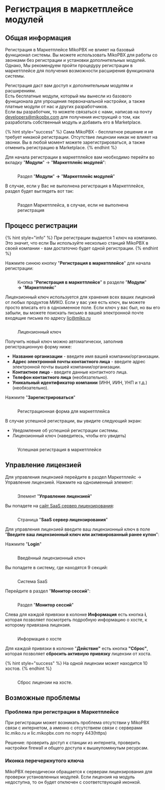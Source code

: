 # Регистрация в маркетплейсе модулей

## Общая информация&#x20;

Регистрация в Маркетплейсе MikoPBX не влияет на базовый функционал системы. Вы можете использовать MikoPBX для работы со звонками без регистрации и установки дополнительных модулей. Однако, Мы рекомендуем пройти процедуру регистрации в маркетплейсе для получения возможности расширения функционала системы.

Регистрация даст вам доступ к дополнительным модулям и расширениям.\
Есть бесплатные модули, который мы вынесли из базового функционала для упрощения первоначальной настройки, а также платные модули от нас и других разработчиков.\
Если вы разработчик, то можете связаться с нами, написав на почту developers@mikopbx.com для получения инструкций о том, как разработать собственный модуль и добавить его в Marketplace.

{% hint style="success" %}
Сама MikoPBX - бесплатное решение и не требует никакой регистрации. Отсутствие лицензии никак не влияет на звонки. Вы в любой момент можете зарегистрироваться, а также отменить регистрацию в Marketplace.
{% endhint %}

Для начала регистрации в маркетплейсе вам необходимо перейти во вкладку "**Модули**" -> "**Маркетплейс модулей**":

<figure><img src="../../.gitbook/assets/modulesMarkerplace.png" alt=""><figcaption><p>Раздел "<strong>Модули</strong>" <strong>-></strong> "<strong>Маркетплейс модулей</strong>"</p></figcaption></figure>

В случае, если у Вас не выполнена регистрация в Маркетплейсе, раздел будет выглядеть вот так:

<figure><img src="../../.gitbook/assets/marketplaceSecction(unregistered).png" alt=""><figcaption><p>Раздел Маркетплейса, в случае, если не выполнена регистрация</p></figcaption></figure>

## Процесс регистрации

{% hint style="info" %}
При регистрации выдается 1 ключ на компанию. Это значит, что если Вы используйте несколько станций MikoPBX в своей компании - вам достаточно будет одной регистрации.
{% endhint %}

Нажмите синюю кнопку "**Регистрация в маркетплейсе**" для начала регистрации:

<figure><img src="../../.gitbook/assets/registartionInTheMarketplaceBtn.png" alt=""><figcaption><p>Кнопка "<strong>Регистрация в маркетплейсе</strong>" в разделе "<strong>Модули</strong>" <strong>-></strong> "<strong>Маркетплейс</strong>"</p></figcaption></figure>

Лицензионный ключ используется для хранения всех ваших лицензий от любых продуктов МИКО. Если у вас уже есть ключ, вы можете просто вписать его в одноименное поле. Если ключ у вас был, но вы его забыли, вы можете поискать письмо в вашей электронной почте входящие письма по адресу lic@miko.ru

<figure><img src="../../.gitbook/assets/overallPage.png" alt=""><figcaption><p>Лицензионный ключ</p></figcaption></figure>

&#x20;Получить новый ключ можно автоматически, заполнив регистрационную форму ниже:

* **Название организации** - введите имя вашей компании/организации.
* **Адрес электронной почты контактного лица** - введите адрес электронной почты вышей компании/организации.
* **Контактное лицо** - введите данные контактного лица.
* **Телефон контактного лица** (необязательно).
* **Уникальный идентификатор компании** (ИНН, ИИН, УНП и т.д.) (необязательно).

Нажмите "**Зарегистрироваться**"

<figure><img src="../../.gitbook/assets/registartionForm (1).png" alt=""><figcaption><p>Регистрационная форма для маркетплейса</p></figcaption></figure>

В случае успешной регистрации, вы увидите следующий экран:

* Уведомление об успешной регистрации системы.
* Лицензионный ключ (наведитесь, чтобы его увидеть)

<figure><img src="../../.gitbook/assets/successfullRegistration.png" alt=""><figcaption><p>Успешная регистрация в маркетплейсе</p></figcaption></figure>

## Управление лицензией&#x20;

Для управления лицензией перейдите в раздел Маркетплейс -> Управление лицензией. Нажмите на одноименный элемент:

<figure><img src="../../.gitbook/assets/licenseSettings.png" alt=""><figcaption><p>Элемент "<strong>Управление лицензией</strong>"</p></figcaption></figure>

Вы попадете на [сайт SaaS сервер лицензирования](https://lm.mikopbx.com/client-cabinet/session/index/):&#x20;

<figure><img src="../../.gitbook/assets/saas.png" alt=""><figcaption><p>Страница "<strong>SaaS сервер лицензирования</strong>"</p></figcaption></figure>

Для управления лицензией введите ваш лицензионный ключ в поле "**Введите ваш лицензионный ключ или активированный ранее купон**":

Нажмите "**Login**"

<figure><img src="../../.gitbook/assets/ketInFieldSAAS.png" alt=""><figcaption><p>Введённый лицензионный ключ</p></figcaption></figure>

Вы попадете в систему, где находятся 9 секций:

<figure><img src="../../.gitbook/assets/saasMenu.png" alt=""><figcaption><p>Система SaaS</p></figcaption></figure>

Перейдите в раздел "**Монитор сессий**":

<figure><img src="../../.gitbook/assets/sessionMonitorSectionSaaS.png" alt=""><figcaption><p>Раздел "<strong>Монитор сессий</strong>"</p></figcaption></figure>

Слева для каждой привязки в колонке **Информация** есть кнопка **i**, которая позволяет посмотреть подробную информацию о хосте, к которому привязана лицензия.

<figure><img src="../../.gitbook/assets/saasInfoHost.png" alt=""><figcaption><p>Информация о хосте</p></figcaption></figure>

Для каждой привязки в колонке "**Действие"** есть кнопка **"Сброс"**, которая позволяет **сбросить активную привязку** лицензии от хоста.

{% hint style="success" %}
На одной лицензии может находится 10 хостов.
{% endhint %}

<figure><img src="../../.gitbook/assets/saasreset.png" alt=""><figcaption><p>Сброс лицензии на хосте.</p></figcaption></figure>

## Возможные проблемы

### Проблема при регистрации в Маркетплейсе

При регистрации может возникать проблема отсутствии у MikoPBX связи с интернетом, а именно с отсутствием связи с серверами lic.miko.ru и lic.mikopbx.com по порту 443(https)

Решение: проверить доступ к станции из интернета, проверить настройки firewall и общего доступа к вышеупомянутым ресурсам.

### Иконка перечеркнутого ключа&#x20;

MikoPBX переодически обращается к серверам лицензирования для проверки установленных модулей. Если лицензия на модуль недоступна, то он будет отключен с соответствующей иконкой.
